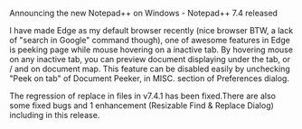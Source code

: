 Announcing the new Notepad++ on Windows - Notepad++ 7.4 released

I have made Edge as my default browser recently (nice browser BTW, a lack of "search in Google" command though), one of awesome features in Edge is peeking page while mouse hovering on a inactive tab. By hovering mouse on any inactive tab, you can preview document displaying under the tab, or / and on document map. This feature can be disabled easily by unchecking "Peek on tab" of Document Peeker, in MISC. section of Preferences dialog.

The regression of replace in files in v7.4.1 has been fixed.There are also some fixed bugs and 1 enhancement (Resizable Find & Replace Dialog) including in this release.

